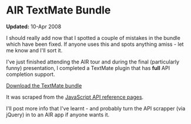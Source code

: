 # AIR TextMate Bundle

<div class="update"><p><strong>Updated:</strong> 10-Apr 2008</p><p>I should really add now that I spotted a couple of mistakes in the bundle which have been fixed.  If anyone uses this and spots anything amiss - let me know and I'll sort it.</p></div>

I've just finished attending the AIR tour and during the final (particularly funny) presentation, I completed a TextMate plugin that has **full** API completion support.

[Download the TextMate bundle](/downloads/Air.tmbundle.zip)

It was scraped from the [JavaScript API reference pages](http://livedocs.adobe.com/air/1/jslr/index.html).

I'll post more info that I've learnt - and probably turn the API scrapper (via jQuery) in to an AIR app if anyone wants it.